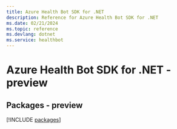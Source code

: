 ```yaml
---
title: Azure Health Bot SDK for .NET
description: Reference for Azure Health Bot SDK for .NET
ms.date: 02/21/2024
ms.topic: reference
ms.devlang: dotnet
ms.service: healthbot
---
```

# Azure Health Bot SDK for .NET - preview
## Packages - preview
[!INCLUDE [packages](health-bot-index.md)]